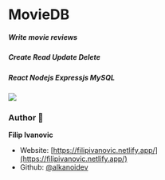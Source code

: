 # MovieDB
##### Write movie reviews
##### Create Read Update Delete
##### React Nodejs Expressjs MySQL

![](https://raw.githubusercontent.com/alkanoidev/MovieReviewsDB/master/Screenshot2021-12-02002921.png)

### Author 👋

 **Filip Ivanovic**

* Website: [https://filipivanovic.netlify.app/](https://filipivanovic.netlify.app/)
* Github: [@alkanoidev](https://github.com/alkanoidev)
